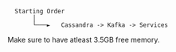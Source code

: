 
      Starting Order
           │
           └───►   Cassandra -> Kafka -> Services


Make sure to have atleast 3.5GB free memory.
